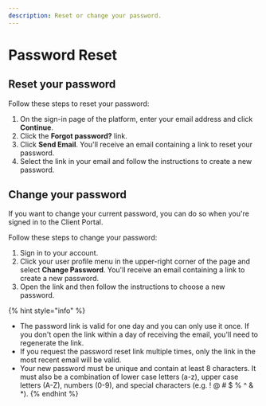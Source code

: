 ```yaml
---
description: Reset or change your password.
---
```


# Password Reset

## Reset your password

Follow these steps to reset your password:

1. On the sign-in page of the platform, enter your email address and click **Continue**.
2. Click the **Forgot password?** link.
3. Click **Send Email**. You'll receive an email containing a link to reset your password.
4. Select the link in your email and follow the instructions to create a new password.

## Change your password

If you want to change your current password, you can do so when you're signed in to the Client Portal.

Follow these steps to change your password:

1. Sign in to your account.&#x20;
2. Click your user profile menu in the upper-right corner of the page and select **Change Password**. You'll receive an email containing a link to create a new password.
3. Open the link and then follow the instructions to choose a new password.

{% hint style="info" %}
* The password link is valid for one day and you can only use it once. If you don't open the link within a day of receiving the email, you'll need to regenerate the link.&#x20;
* If you request the password reset link multiple times, only the link in the most recent email will be valid.
* Your new password must be unique and contain at least 8 characters. It must also be a combination of lower case letters (a-z), upper case letters (A-Z), numbers (0-9), and special characters (e.g. ! @ # $ % ^ & \*).
{% endhint %}
